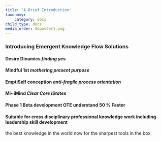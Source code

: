 ```yaml
---
title: 'A Brief Introduction'
taxonomy:
    category: docs
child_type: docs
media_order: ddposter1.png
---
```


### Introducing Emergent Knowledge Flow Solutions
#### Desire Dinamics _finding yes_
####  Mindful 1st _mothering present purpose_
#### EmptiSelf conception _anti-fragile process orientation_
#### Mi~iMind  _Clear Core iStates_

#### Phase 1 Beta development OTE understand 50 % Faster
#### Suitable for cross disciplinary professional knowledge work including leadership skill development
the best knowledge in the world now for the sharpest tools in the box